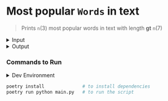 # Most popular `Words` in text
> Prints `n`(3) most popular words in text with length __gt__ `n`(7)

<details>
<summary>Input</summary>
<pre>
They sent me away to find them a fortune
A chest filled with diamonds and gold
The house was awake, with shadows and monsters
The hallways, they echoed and groaned
I sat alone, in bed till the morning
I'm crying, "They're coming for me"
And I tried to hold these secrets inside me
My mind's like a deadly disease
I'm bigger than my body
I'm colder than this home
I'm meaner than my demons
I'm bigger than these bones
[Chorus]
And all the kids cried out, "Please stop, you're scaring me"
I can't help this awful energy
God damn right, you should be scared of me
Who is in control?
I paced around for hours on empty
I jumped at the slightest of sounds
And I couldn't stand the person inside me
I turned all the mirrors around
I'm bigger than my body
I'm colder than this home
I'm meaner than my demons
I'm bigger than these bones
[Chorus]
And all the kids cried out, "Please stop, you're scaring me"
I can't help this awful energy
God damn right, you should be scared of me
Who is in control?
I'm well acquainted with villains that live in my bed
They beg me to write them so they'll never die when I'm dead
And I've grown familiar with villains that live in my head
They beg me to write them so I'll never die when I'm dead
I'm bigger than my body
I'm colder than this home
I'm meaner than my demons
I'm bigger than these bones
[Chorus]
And all the kids cried out, "Please stop, you're scaring me"
I can't help this awful energy
God damn right, you should be scared of me
Who is in control?
And all the kids cried out, "Please stop, you're scaring me"
I can't help this awful energy
God damn right, you should be scared of me
Who is in control?
</pre>
</details>

<details>
<summary>Output</summary>
<pre>
[('villains', 2), ('diamonds', 1), ('monsters', 1)]
</pre>
</details>

### Commands to Run
<details>
<summary>Dev Environment</summary>
<pre>
poetry -V               # Poetry (version 1.8.3)
poetry run python -V    # Python 3.11.6
</pre>
</details>

```bash
poetry install              # to install dependencies
poetry run python main.py   # to run the script
```